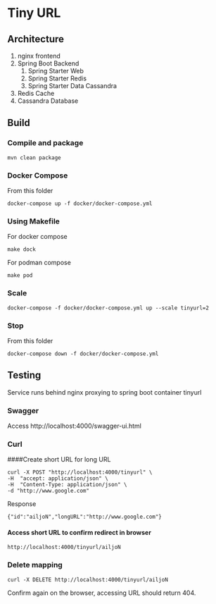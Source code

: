 # Tiny URL 
## Architecture
1. nginx frontend
1. Spring Boot Backend
   1. Spring Starter Web
   1. Spring Starter Redis
   1. Spring Starter Data Cassandra
1. Redis Cache
1. Cassandra Database 


## Build
### Compile and package 
```mvn clean package```

### Docker Compose
From this folder

```docker-compose up -f docker/docker-compose.yml```

### Using Makefile
For docker compose 

```make dock```

For podman compose

```make pod```

### Scale 
```docker-compose -f docker/docker-compose.yml up --scale tinyurl=2```

### Stop
From this folder

```docker-compose down -f docker/docker-compose.yml```

## Testing

Service runs behind nginx proxying to spring boot container tinyurl 

### Swagger 
Access http://localhost:4000/swagger-ui.html

### Curl 
####Create short URL for long URL 
```
curl -X POST "http://localhost:4000/tinyurl" \
-H  "accept: application/json" \
-H  "Content-Type: application/json" \
-d "http://www.google.com"
```

Response 
```
{"id":"ailjoN","longURL":"http://www.google.com"}
```

#### Access short URL to confirm redirect in browser

```http://localhost:4000/tinyurl/ailjoN```

### Delete mapping 

```curl -X DELETE http://localhost:4000/tinyurl/ailjoN```


Confirm again on the browser, accessing URL should return 404.
